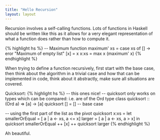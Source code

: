 ```yaml
---
title: "Hello Recursion"
layout: layout
---
```


Recursion involves a self-calling functions. Lots of functions in Haskell should be written like this as it allows
for a very elegant representation of what a function does rather than how to compute it.

{% highlight hs %}
  -- Maximum function
  maximum' xs = case xs of [] -> eror "Maximum of empty list"
                           [x] = x
                           x:xs = max x (maximum' x)
{% endhighlight %}

When trying to define a function recursively, first start with the base case, then think about the algorithm in a trivial case and how that can be implemented in code, think about it abstractly, make sure all situations are covered.

Quicksort:
{% highlight hs %}
  -- this ones nice!
  -- quicksort only works on types which can be compared: i.e. are of the Ord type class
  quicksort :: (Ord a) => [a] -> [a]
  quicksort [] = [] -- base case

  -- using the first part of the list as the pivot
  quicksort x:xs = 
  let smallerOrEqual = [ a | a <- xs, a <= x]
      larger = [ a | a <- xs, a > x]
  in quicksort smallerOrEqual ++ [x] ++ quicksort larger
{% endhighlight %}

Ah beautiful.
